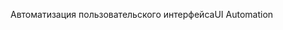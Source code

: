 <span data-ttu-id="d3a14-101">Автоматизация пользовательского интерфейса</span><span class="sxs-lookup"><span data-stu-id="d3a14-101">UI Automation</span></span>